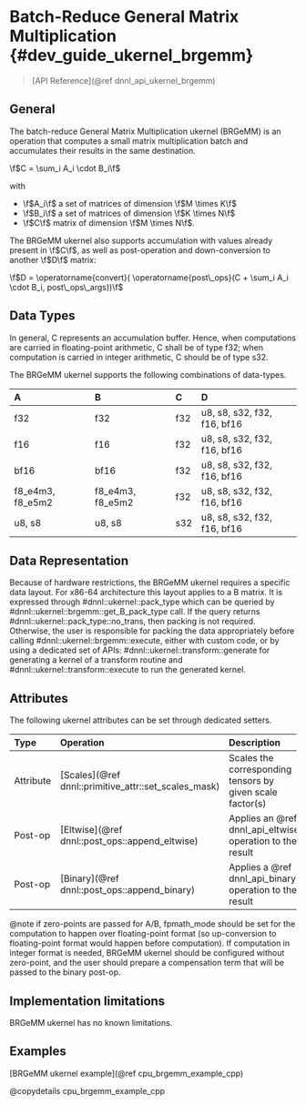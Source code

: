 Batch-Reduce General Matrix Multiplication {#dev_guide_ukernel_brgemm}
=======================================

>
> [API Reference](@ref dnnl_api_ukernel_brgemm)
>


## General

The batch-reduce General Matrix Multiplication ukernel (BRGeMM) is an operation
that computes a small matrix multiplication batch and accumulates their results
in the same destination.

\f$C = \sum_i A_i \cdot B_i\f$

with
- \f$A_i\f$ a set of matrices of dimension \f$M \times K\f$
- \f$B_i\f$ a set of matrices of dimension \f$K \times N\f$
- \f$C\f$ matrix of dimension \f$M \times N\f$.

The BRGeMM ukernel also supports accumulation with values already present in
\f$C\f$, as well as post-operation and down-conversion to another \f$D\f$
matrix:

\f$D = \operatorname{convert}( \operatorname{post\_ops}(C + \sum_i A_i \cdot B_i, post\_ops\_args))\f$

## Data Types

In general, C represents an accumulation buffer. Hence, when computations are
carried in floating-point arithmetic, C shall be of type f32; when computation
is carried in integer arithmetic, C should be of type s32.

The BRGeMM ukernel supports the following combinations of data-types.

| A                | B                | C    | D                           |
|:-----------------|:-----------------|:-----|:----------------------------|
| f32              | f32              | f32  | u8, s8, s32, f32, f16, bf16 |
| f16              | f16              | f32  | u8, s8, s32, f32, f16, bf16 |
| bf16             | bf16             | f32  | u8, s8, s32, f32, f16, bf16 |
| f8_e4m3, f8_e5m2 | f8_e4m3, f8_e5m2 | f32  | u8, s8, s32, f32, f16, bf16 |
| u8, s8           | u8, s8           | s32  | u8, s8, s32, f32, f16, bf16 |

## Data Representation

Because of hardware restrictions, the BRGeMM ukernel requires a specific data
layout. For x86-64 architecture this layout applies to a B matrix. It is
expressed through #dnnl::ukernel::pack_type which can be queried by
#dnnl::ukernel::brgemm::get_B_pack_type call. If the query returns
#dnnl::ukernel::pack_type::no_trans, then packing is not required.
Otherwise, the user is responsible for packing the data appropriately before
calling #dnnl::ukernel::brgemm::execute, either with custom code, or by
using a dedicated set of APIs: #dnnl::ukernel::transform::generate for
generating a kernel of a transform routine and
#dnnl::ukernel::transform::execute to run the generated kernel.

## Attributes

The following ukernel attributes can be set through dedicated setters.

| Type      | Operation                                                  | Description                                               | Restrictions                        |
|:----------|:-----------------------------------------------------------|:----------------------------------------------------------|:------------------------------------|
| Attribute | [Scales](@ref dnnl::primitive_attr::set_scales_mask)       | Scales the corresponding tensors by given scale factor(s) |                                     |
| Post-op   | [Eltwise](@ref dnnl::post_ops::append_eltwise)             | Applies an @ref dnnl_api_eltwise operation to the result  |                                     |
| Post-op   | [Binary](@ref dnnl::post_ops::append_binary)               | Applies a @ref dnnl_api_binary operation to the result    | General binary post-op restrictions |


@note if zero-points are passed for A/B, fpmath_mode should be set for the
computation to happen over floating-point format (so up-conversion to
floating-point format would happen before computation). If computation in
integer format is needed, BRGeMM ukernel should be configured without
zero-point, and the user should prepare a compensation term that will be passed
to the binary post-op.

## Implementation limitations

BRGeMM ukernel has no known limitations.

## Examples

[BRGeMM ukernel example](@ref cpu_brgemm_example_cpp)

@copydetails cpu_brgemm_example_cpp

